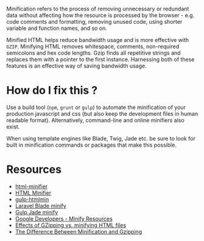 Minification refers to the process of removing unnecessary or redundant data without affecting how the resource is processed by the browser - e.g. code comments and formatting, removing unused code, using shorter variable and function names, and so on.

Minified HTML helps reduce bandwidth usage and is more effective with `GZIP`. Minifying HTML removes whitespace, comments, non-required semicolons and hex code lengths. Gzip finds all repetitive strings and replaces them with a pointer to the first instance. Harnessing both of these features is an effective way of saving bandwidth usage.

# How do I fix this ?

Use a build tool (`npm`, `grunt` or `gulp`) to automate the minification of your production javascript and css (but also keep the development files in human readable format). Alternatively, command-line and online minifiers also exist.

When using template engines like Blade, Twig, Jade etc. be sure to look for built in minification commands or packages that make this possible.

# Resources

* [html-minifier](https://www.npmjs.com/package/html-minifier)
* [HTML Minifier](https://kangax.github.io/html-minifier/)
* [gulp-htmlmin](https://github.com/jonschlinkert/gulp-htmlmin)
* [Laravel Blade minify](https://github.com/fitztrev/laravel-html-minify)
* [Gulp Jade minify](https://www.npmjs.com/package/gulp-jade-usemin)
* [Google Developers - Minify Resources](https://developers.google.com/speed/docs/insights/MinifyResources?hl=en)
* [Effects of GZipping vs. minifying HTML files](http://madskristensen.net/post/effects-of-gzipping-vs-minifying-html-files)
* [The Difference Between Minification and Gzipping](https://css-tricks.com/the-difference-between-minification-and-gzipping/)
